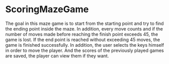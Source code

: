 # ScoringMazeGame
The goal in this maze game is to start from the starting point and try to find the ending point inside the maze. 
In addition, every move counts and if the number of moves made before reaching the finish point exceeds 45, the game is lost. 
If the end point is reached without exceeding 45 moves, the game is finished successfully. 
In addition, the user selects the keys himself in order to move the player. 
And the scores of the previously played games are saved, the player can view them if they want.
